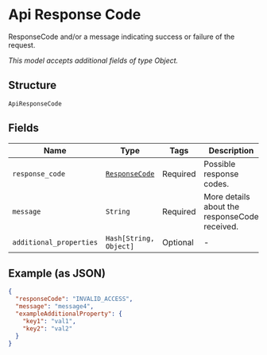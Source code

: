 
# Api Response Code

ResponseCode and/or a message indicating success or failure of the request.

*This model accepts additional fields of type Object.*

## Structure

`ApiResponseCode`

## Fields

| Name | Type | Tags | Description |
|  --- | --- | --- | --- |
| `response_code` | [`ResponseCode`](../../doc/models/response-code.md) | Required | Possible response codes. |
| `message` | `String` | Required | More details about the responseCode received. |
| `additional_properties` | `Hash[String, Object]` | Optional | - |

## Example (as JSON)

```json
{
  "responseCode": "INVALID_ACCESS",
  "message": "message4",
  "exampleAdditionalProperty": {
    "key1": "val1",
    "key2": "val2"
  }
}
```

